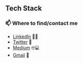 
## Tech Stack

### 📫 Where to find/contact me
- [LinkedIn](https://www.linkedin.com/in/nvsyashwanth/) 👨💼
- [Twitter](https://twitter.com/YashwanthNvs) 🐤
- [Medium](https://medium.com/@nvsyashwanth) 🤓💻
- [Gmail](mailto:nvsyashwanth338@gmail.com) 💌
